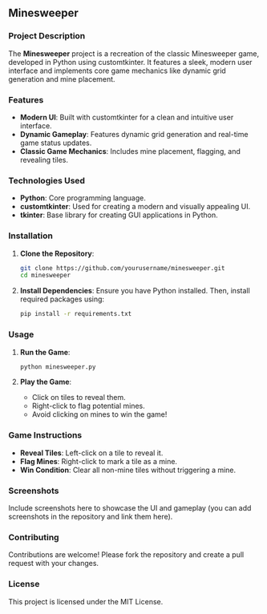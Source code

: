 
## Minesweeper

### Project Description
The **Minesweeper** project is a recreation of the classic Minesweeper game, developed in Python using customtkinter. It features a sleek, modern user interface and implements core game mechanics like dynamic grid generation and mine placement.

### Features
- **Modern UI**: Built with customtkinter for a clean and intuitive user interface.
- **Dynamic Gameplay**: Features dynamic grid generation and real-time game status updates.
- **Classic Game Mechanics**: Includes mine placement, flagging, and revealing tiles.

### Technologies Used
- **Python**: Core programming language.
- **customtkinter**: Used for creating a modern and visually appealing UI.
- **tkinter**: Base library for creating GUI applications in Python.

### Installation
1. **Clone the Repository**:
   ```bash
   git clone https://github.com/yourusername/minesweeper.git
   cd minesweeper
   ```

2. **Install Dependencies**:
   Ensure you have Python installed. Then, install required packages using:
   ```bash
   pip install -r requirements.txt
   ```

### Usage
1. **Run the Game**:
   ```bash
   python minesweeper.py
   ```

2. **Play the Game**:
   - Click on tiles to reveal them.
   - Right-click to flag potential mines.
   - Avoid clicking on mines to win the game!

### Game Instructions
- **Reveal Tiles**: Left-click on a tile to reveal it.
- **Flag Mines**: Right-click to mark a tile as a mine.
- **Win Condition**: Clear all non-mine tiles without triggering a mine.

### Screenshots
Include screenshots here to showcase the UI and gameplay (you can add screenshots in the repository and link them here).

### Contributing
Contributions are welcome! Please fork the repository and create a pull request with your changes.

### License
This project is licensed under the MIT License.
